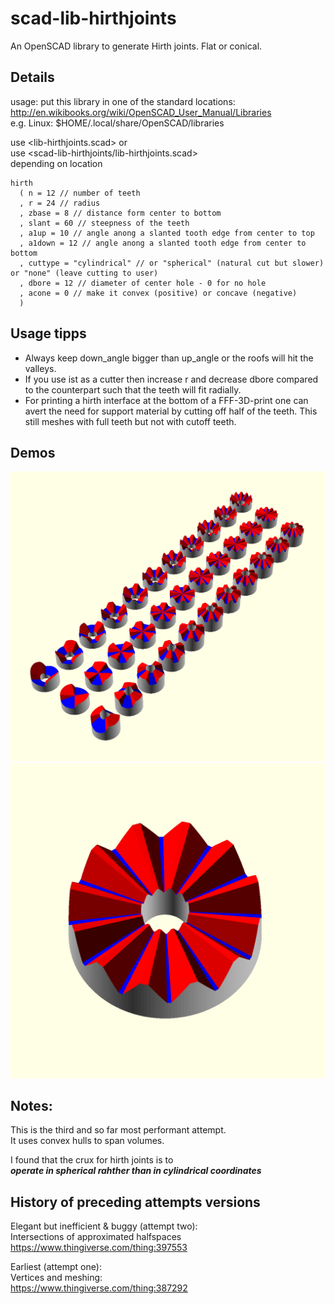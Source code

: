 # scad-lib-hirthjoints
An OpenSCAD library to generate Hirth joints. Flat or conical.  

## Details

usage: put this library in one of the standard locations:  
http://en.wikibooks.org/wiki/OpenSCAD_User_Manual/Libraries  
e.g. Linux: $HOME/.local/share/OpenSCAD/libraries  

use <lib-hirthjoints.scad> or  
use <scad-lib-hirthjoints/lib-hirthjoints.scad>  
depending on location  

```
hirth
  ( n = 12 // number of teeth
  , r = 24 // radius
  , zbase = 8 // distance form center to bottom
  , slant = 60 // steepness of the teeth
  , a1up = 10 // angle anong a slanted tooth edge from center to top
  , a1down = 12 // angle anong a slanted tooth edge from center to bottom
  , cuttype = "cylindrical" // or "spherical" (natural cut but slower) or "none" (leave cutting to user)
  , dbore = 12 // diameter of center hole - 0 for no hole 
  , acone = 0 // make it convex (positive) or concave (negative)
  )
```

## Usage tipps

- Always keep down_angle bigger than up_angle or the roofs will hit the valleys.
- If you use ist as a cutter then increase r and decrease dbore compared to the counterpart such that the teeth will fit radially.
- For printing a hirth interface at the bottom of a FFF-3D-print one can avert the need for support material by cutting off half of the teeth. This still meshes with full teeth but not with cutoff teeth.

## Demos

![Demo of a range of hirth joints that can be generated](demogrid-square--Screenshot_20221019_105427.png)
![Demo of a 12 tooth hirth joint](demo-square--Screenshot_20221019_111236.png)

## Notes:  

This is the third and so far most performant attempt.  
It uses convex hulls to span volumes.  

I found that the crux for hirth joints is to  
***operate in spherical rahther than in cylindrical coordinates***  

## History of preceding attempts versions  

Elegant but inefficient & buggy (attempt two):  
Intersections of approximated halfspaces  
https://www.thingiverse.com/thing:397553  

Earliest (attempt one):  
Vertices and meshing:  
https://www.thingiverse.com/thing:387292  
